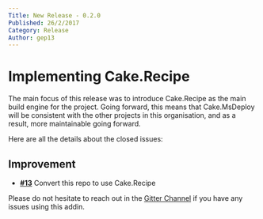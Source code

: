 ```yaml
---
Title: New Release - 0.2.0
Published: 26/2/2017
Category: Release
Author: gep13
---
```


# Implementing Cake.Recipe

The main focus of this release was to introduce Cake.Recipe as the main build engine for the project.  Going forward, this means that Cake.MsDeploy will be consistent with the other projects in this organisation, and as a result, more maintainable going forward.

Here are all the details about the closed issues:

## Improvement

- [__#13__](https://github.com/cake-contrib/Cake.MsDeploy/issues/13) Convert this repo to use Cake.Recipe

Please do not hesitate to reach out in the [Gitter Channel](https://gitter.im/cake-contrib/Lobby) if you have any issues using this addin.